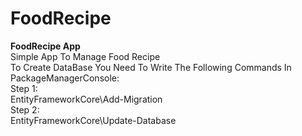 # FoodRecipe
<b>FoodRecipe App</b>
<br>
Simple App To Manage Food Recipe
<br>
To Create DataBase You Need To Write The Following Commands In PackageManagerConsole:
<br>
Step 1:
<br>
EntityFrameworkCore\Add-Migration
<br>
Step 2:
<br>
EntityFrameworkCore\Update-Database
